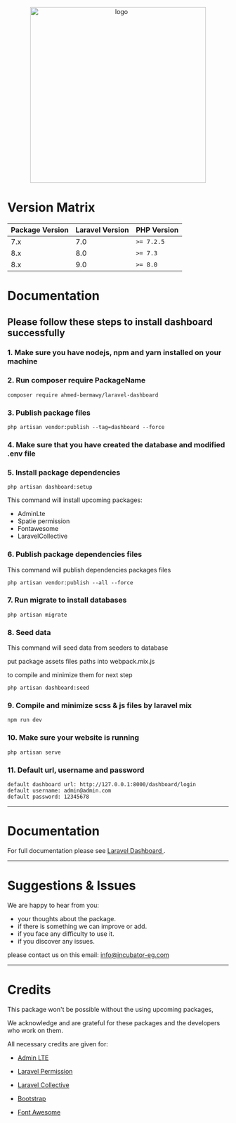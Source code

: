 <p style="text-align: center">
    <a href="https://incubator-eg.com" target="_blank">
        <img alt="logo" src="https://incubator-eg.com/asset/img/brand.png" width="400">
    </a>
</p>

# Version Matrix

| Package Version | Laravel Version | PHP Version |
|-----------------|-----------------|-------------|
| 7.x             | 7.0             | `>= 7.2.5`  |
| 8.x             | 8.0             | `>= 7.3`    |
| 8.x             | 9.0             | `>= 8.0`    |

# Documentation

## Please follow these steps to install dashboard successfully

### 1. Make sure you have nodejs, npm and yarn installed on your machine

### 2. Run composer require PackageName

```pash
composer require ahmed-bermawy/laravel-dashboard
```

### 3. Publish package files

```pash
php artisan vendor:publish --tag=dashboard --force
```

### 4. Make sure that you have created the database and modified .env file

### 5. Install package dependencies

```pash
php artisan dashboard:setup
```

This command will install upcoming packages:

* AdminLte
* Spatie permission
* Fontawesome
* LaravelCollective

### 6. Publish package dependencies files

This command will publish dependencies packages files

```pash
php artisan vendor:publish --all --force
```

### 7. Run migrate to install databases

```pash
php artisan migrate
```

### 8. Seed data

This command will seed data from seeders to database

put package assets files paths into webpack.mix.js

to compile and minimize them for next step

```pash
php artisan dashboard:seed
```

### 9. Compile and minimize scss & js files by laravel mix

```pash
npm run dev
```

### 10. Make sure your website is running

```pash 
php artisan serve
```

### 11. Default url, username and password

```
default dashboard url: http://127.0.0.1:8000/dashboard/login
default username: admin@admin.com
default password: 12345678
```

<hr>

# Documentation

For full documentation please see
<a href="https://laravel-dashbaord-documentation.incubator-eg.com/">Laravel Dashboard </a>.

<hr>

# Suggestions & Issues

We are happy to hear from you:

* your thoughts about the package.
* if there is something we can improve or add.
* if you face any difficulty to use it.
* if you discover any issues.

please contact us on this email: <a href="mailto:info@incubator-eg.com?subject=New issue report" target="_blank">
info@incubator-eg.com
</a>
<hr>

# Credits

This package won't be possible without the using upcoming packages,

We acknowledge and are grateful for these packages and the developers who work on them.

All necessary credits are given for:

* <a href="https://github.com/ColorlibHQ/AdminLTE" target="_blank">Admin LTE</a>

* <a href="https://github.com/spatie/laravel-permission" target="_blank">Laravel Permission</a>

* <a href="https://github.com/LaravelCollective/html" target="_blank">Laravel Collective</a>

* <a href="https://github.com/twbs/bootstrap" target="_blank">Bootstrap</a>

* <a href="https://github.com/FortAwesome/Font-Awesome" target="_blank">Font Awesome</a>